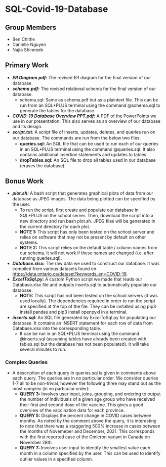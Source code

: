 # SQL-Covid-19-Database

## Group Members
- Ben Chittle
- Danielle Nguyen
- Najia Shinneeb

## Primary Work
- ***ER Diagram.pdf:*** The revised ER diagram for the ﬁnal version of our database.
- ***schema.pdf:*** The revised relational schema for the ﬁnal version of our database.
    - schema.sql: Same as schema.pdf but as a plaintext ﬁle. This can be run from an SQL*PLUS terminal using the command @schema.sql to generate the tables for the database. 
- ***COVID-19 Database Overview PPT.pdf:*** A PDF of the PowerPoints we use in our presentation. This also serves as an overview of our database and its design.
- ***script.txt:*** A script ﬁle of inserts, updates, deletes, and queries run on our database. The commands are run from the below two ﬁles.
    - **queries.sql:** An SQL ﬁle that can be used to run each of our queries in an SQL*PLUS terminal using the command @queries.sql. It also contains additional insertion statements and updates to tables.
    - **dropTables.sql:** An SQL ﬁle to drop all tables used in our database (erases the database).

## Bonus Work
- ***plot.sh:*** A bash script that generates graphical plots of data from our database as JPEG images. The data being plotted can be speciﬁed by the user.
    - To run the script, ﬁrst create and populate our database in SQL*PLUS on the school server. Then, download the script into a new directory and run bash plot.sh. JPEG ﬁles will be generated in the current directory for each plot.
    - **NOTE 1:** This script has only been tested on the school server and relies on software that may not be present by default on other systems.
    - **NOTE 2:** This script relies on the default table / column names from our schema. It will not work if these names are changed (i.e. after running queries.sql).
- ***Database.xlsx:*** The raw data we used to construct our database. It was compiled from various datasets found on https://data.ontario.ca/dataset?keywords_en=COVID-19.
- ***ExcelToSql.py:*** A custom Python script we made that reads our Database.xlsx ﬁle and outputs inserts.sql to automatically populate our database.
    - **NOTE:** This script has not been tested on the school servers (it was used locally). The dependencies required in order to run the script are speciﬁed at the top of the ﬁle. They can be installed using pip3 install pandas and pip3 install openpyxl in a terminal.
- ***inserts.sql:*** An SQL ﬁle generated by ExcelToSql.py for populating our database. It contains an INSERT statement for each row of data from Database.xlsx into the corresponding table.
    - It can be run in an SQL*PLUS terminal using the command @inserts.sql (assuming tables have already been created with tables.sql but the database has not been populated). It will take several minutes to run.

### Complex Queries
- A description of each query in queries.sql is given in comments above each query. The queries are in no particular order. We consider queries 1-7 all to be non-trivial, however the following three may stand out as the most complex (in no particular order):
    - **QUERY 3:** Involves user input, joins, grouping, and ordering to output the number of individuals of a given age group who have received their ﬁrst and second dose of the vaccine. This gives a good overview of the vaccination data for each province.
    - **QUERY 5:** Displays the percent change in COVID cases between months. As noted by the comment above the query, it is interesting to note that there was a staggering 500% increase in cases between the months of Novemeber and December, 2021. This corresponds with the ﬁrst reported case of the Omicron variant in Canada on November 28th.
    - **QUERY 7:** Involves user input to identify the smallest value each month in a column speciﬁed by the user. This can be used to identify outlier values in a speciﬁed column.

